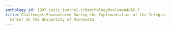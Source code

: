 ```yaml
---
anthology_id: 1997.jasis_journal-ir0anthology0volumeA48A5.5
title: Challenges Encountered During the Implementation of the Integrated Information
  Center at the University of Minnesota
---
```

